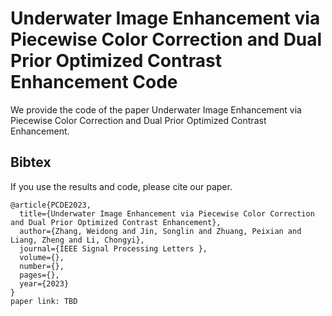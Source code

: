 # Underwater Image Enhancement via Piecewise Color Correction and Dual Prior Optimized Contrast Enhancement Code

We provide the code of the paper Underwater Image Enhancement via Piecewise Color Correction and Dual Prior Optimized Contrast Enhancement. 

## Bibtex
If you use the results and code, please cite our paper.
```
@article{PCDE2023,
  title={Underwater Image Enhancement via Piecewise Color Correction and Dual Prior Optimized Contrast Enhancement},
  author={Zhang, Weidong and Jin, Songlin and Zhuang, Peixian and Liang, Zheng and Li, Chongyi},
  journal={IEEE Signal Processing Letters },
  volume={},
  number={},
  pages={},
  year={2023}
}
paper link: TBD


